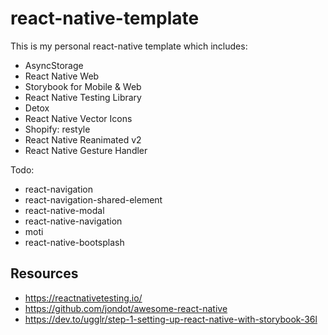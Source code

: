 # react-native-template

This is my personal react-native template which includes:

- AsyncStorage
- React Native Web
- Storybook for Mobile & Web
- React Native Testing Library
- Detox
- React Native Vector Icons
- Shopify: restyle
- React Native Reanimated v2
- React Native Gesture Handler

Todo:

- react-navigation
- react-navigation-shared-element
- react-native-modal
- react-native-navigation
- moti
- react-native-bootsplash

## Resources

- https://reactnativetesting.io/
- https://github.com/jondot/awesome-react-native
- https://dev.to/ugglr/step-1-setting-up-react-native-with-storybook-36l
